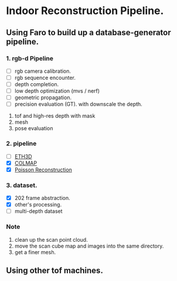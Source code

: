 # Indoor Reconstruction Pipeline.

## Using Faro to build up a database-generator pipeline.

### 1. rgb-d Pipeline
- [ ] rgb camera calibration.
- [ ] rgb sequence encounter.
- [ ] depth completion.
- [ ] low depth optimization (mvs / nerf)
- [ ] geometric propagation.
- [ ] precision evaluation (GT). with downscale the depth.
1. tof and high-res depth with mask
2. mesh
3. pose evaluation

### 2. pipeline
- [ ] [ETH3D](https://github.com/ETH3D/dataset-pipeline)
- [x] [COLMAP](https://github.com/colmap/colmap)
- [x] [Poisson Reconstruction](https://www.cs.jhu.edu/~misha/Code/PoissonRecon/Version13.8/)

### 3. dataset.
- [x] 202 frame abstraction.
- [x] other's processing.
- [ ] multi-depth dataset

### Note
1. clean up the scan point cloud.
2. move the scan cube map and images into the same directory.
3. get a finer mesh.

## Using other tof machines.